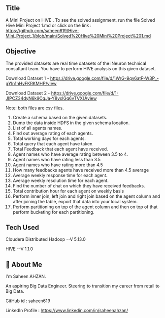 
## Title

A Mini Project on HIVE . To see the solved assignment, run the file Solved Hive Mini Project 1.md or click on the link : 
https://github.com/saheen619/Hive-Mini_Project_1/blob/main/Solved%20Hive%20Mini%20Project%201.md

## Objective

The provided datasets are real time datasets of the iNeuron technical consultant team. You have to perform HIVE analysis on this given dataset.

Download Dataset 1 - https://drive.google.com/file/d/1WrG-9qv6atP-W3P_-gYln1hHyFKRKMHP/view

Download Dataset 2 - https://drive.google.com/file/d/1-JIPCZ34dyN6k9CqJa-Y8yxIGq6vTVXU/view

Note: both files are csv files. 

1. Create a schema based on the given datasets.
2. Dump the data inside HDFS in the given schema location.
3. List of all agents names. 
4. Find out average rating of each agents.
5. Total working days for each agents.
6. Total query that each agent have taken. 
7. Total Feedback that each agent have received. 
8. Agent names who have average rating between 3.5 to 4. 
9. Agent names who have rating less than 3.5 
10. Agent names who have rating more than 4.5 
11. How many feedbacks agents have received more than 4.5 average
12. Average weekly response time for each agent. 
13. Average weekly resolution time for each agent. 
14. Find the number of chat on which they have received feedbacks. 
15. Total contribution hour for each agent on weekly basis 
16. Perform inner join, left join and right join based on the agent column and after joining the table, export that data into your local system.
17. Perform partitioning on top of the agent column and then on top of that perform bucketing for each partitioning.

## Tech Used

Cloudera Distributed Hadoop --V 5.13.0

HIVE --V 1.1.0

## 🚀 About Me
I'm Saheen AHZAN. 

An aspiring Big Data Engineer. Steering to transition my career from retail to Big Data.

GitHub id : saheen619

LinkedIn Profile : https://www.linkedin.com/in/saheenahzan/
